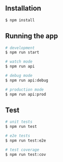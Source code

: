 ## Installation

```bash
$ npm install
```

## Running the app

```bash
# development
$ npm run start

# watch mode
$ npm run api

# debug mode
$ npm run api:debug

# production mode
$ npm run api:prod
```

## Test

```bash
# unit tests
$ npm run test

# e2e tests
$ npm run test:e2e

# test coverage
$ npm run test:cov
```
